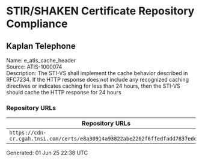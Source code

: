 # STIR/SHAKEN Certificate Repository Compliance

## Kaplan Telephone

Name: e_atis_cache_header\
Source: ATIS-1000074\
Description: The STI-VS shall implement the cache behavior described in RFC7234. If the HTTP response does not include any recognized caching directives or indicates caching for less than 24 hours, then the STI-VS should cache the HTTP response for 24 hours
### Repository URLs

| Repository URLs | Not After |  Problems | Link |
|-----------------|-----------|-----------|------|
| `https://cdn-cr.cgah.tnsi.com/certs/e8a30914a93822abe2262f6ffedfadd7837edc3e` | 03&#160;Mar&#160;28&#160;12:35&#160;UTC | true | [view](../../REPOS/ceb00f1dbfd4e6d5c7902ac37e2950b7ff59e6af/README.md) |


Generated: 01 Jun 25 22:38 UTC